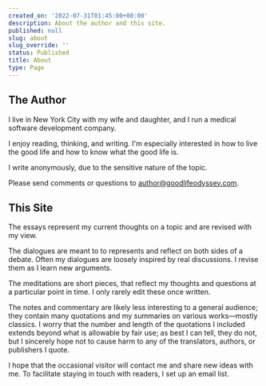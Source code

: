 ```yaml
---
created_on: '2022-07-31T01:45:00+00:00'
description: About the author and this site.
published: null
slug: about
slug_override: ''
status: Published
title: About
type: Page
---
```

## The Author

I live in New York City with my wife and daughter, and I run a medical software development company.

I enjoy reading, thinking, and writing. I'm especially interested in how to live the good life and how to know what the good life is.

I write anonymously, due to the sensitive nature of the topic.

Please send comments or questions to <author@goodlifeodyssey.com>.

## This Site

The essays represent my current thoughts on a topic and are revised with my view.

The dialogues are meant to to represents and reflect on both sides of a debate. Often my dialogues are loosely inspired by real discussions. I revise them as I learn new arguments.

The meditations are short pieces, that reflect my thoughts and questions at a particular point in time. I only rarely edit these once written.

The notes and commentary are likely less interesting to a general audience; they contain many quotations and my summaries on various works—mostly classics. I worry that the number and length of the quotations I included extends beyond what is allowable by fair use; as best I can tell, they do not, but I sincerely hope not to cause harm to any of the translators, authors, or publishers I quote.

I hope that the occasional visitor will contact me and share new ideas with me. To facilitate staying in touch with readers, I set up an email list.
